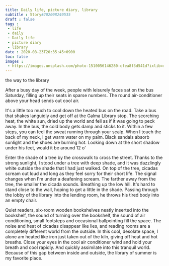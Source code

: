 ```yaml
---
title: Daily life, picture diary, library
subtitle : Story#202008240535
draft : false
tags :
 - life
 - daily
 - Daily life
 - picture diary
 - library
date : 2020-08-23T20:35:45+0900
toc: false
images : 
 - https://images.unsplash.com/photo-1510056146280-cfea8f3d541d?ixlib=rb-1.2.1&q=80&fm=jpg&crop=entropy&cs=tinysrgb&w=1080&fit=max&ixid=eyJhcHBfaWQiOjE1NTU0OX0
---
```


the way to the library  

After a busy day of the week, people with leisurely faces sat on the bus Saturday, filling up their seats in sparse numbers. The round air-conditioner above your head sends out cool air.  

It's a little too much to cool down the heated bus on the road. Take a bus that shakes languidly and get off at the Galma Library stop. The scorching heat, the white sun, dried up the world and fell as if it was going to peck away. In the bus, the cold body gets damp and sticks to it. Within a few steps, you can feel the sweat running through your scalp. When I touch the back of my neck, I get warm water on my palm. Black sandals absorb sunlight and the shoes are burning hot. Looking down at the short shadow under his feet, would it be around 12 o'  

Enter the shade of a tree by the crosswalk to cross the street. Thanks to the strong sunlight, I stood under a tree with deep shade, and it was dazzlingly white outside the shade that I had just walked. On top of the tree, cicadas scream out loud and long as they feel sorry for their short life. The signal changes when I'm under a deafening scream. The farther away from the tree, the smaller the cicada sounds. Breathing up the low hill. It's hard to stand close to the wall, hoping to get a little in the shade. Passing through the lobby of the library into the lending room, he throws his tired body into an empty chair.  

Quiet readers, six-room wooden bookshelves neatly inserted into the bookshelf, the sound of turning over the bookshelf, the sound of air conditioning, small footsteps and occasional ballpointing fill the space. The noise and heat of cicadas disappear like lies, and reading rooms are a completely different world from the outside. In this cool, desolate space, I alone am heated like iron just taken out of the kiln, giving off heat and hot breaths. Close your eyes in the cool air conditioner wind and hold your breath and cool rapidly. And quickly assimilate into this tranquil world. Because of this gap between inside and outside, the library of summer is my favorite place.  

  
 

